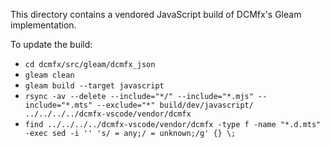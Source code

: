 This directory contains a vendored JavaScript build of DCMfx's Gleam
implementation.

To update the build:

- `cd dcmfx/src/gleam/dcmfx_json`
- `gleam clean`
- `gleam build --target javascript`
- `rsync -av --delete --include="*/" --include="*.mjs" --include="*.mts" --exclude="*" build/dev/javascript/ ../../../../dcmfx-vscode/vendor/dcmfx`
- `find ../../../../dcmfx-vscode/vendor/dcmfx -type f -name "*.d.mts" -exec sed -i '' 's/ = any;/ = unknown;/g' {} \;`
